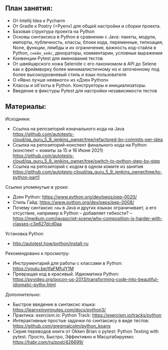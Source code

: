 ## План занятия:

- От Intellij Idea к Pycharm
- От Gradle к Poetry (+Pyenv) для общей настройки и сборки проекта.
- Базовая структура проекта на Python
- Основы синтаксиса в Python в сравнении с Java: пакеты, модули, импорты, публичность, классы, блоки кода, переменные, типизация, None, функции, лямбды и их ограничения, важность код-стайла в Python, `снейк_кейс`, декораторы, комментарии, условные выражения
- Конвенции Pytest для именования тестов
- От швейцарского ножа Selenide с его лаконизмом в API до Selene как к фреймворку более минималистичному но и заточенному под более высокоуровневый стиль и язык пользователя
- О «Явно лучше неявного» из «Дзен Python»
- Классы и об'єкты в Python. Конструкторы и инициализаторы.
- Введение в фикстуры Pytest для настройки независимости тестов


## Материалы:

Исходники:
- Ссылка на репозиторий изначального кода на Java
https://github.com/autotests-cloud/qa_guru_5_9_jenkins_owner/tree/refactored-by-commits-per-idea
- Ссылка на репозиторий-конспект финального кода на Python (конспект = комиты за 15 и 16 Июня 2021)
https://github.com/autotests-cloud/qa_guru_5_9_jenkins_owner/tree/switch-to-python-step-by-step
- Ссылка на репозиторий с кодом в одном комите из занятия
https://github.com/autotests-cloud/qa_guru_5_9_jenkins_owner/tree/to-python-part1

Ссылки упомянутые в уроке:
- Дзен Python: https://www.python.org/dev/peps/pep-0020/
- Стиль Гайд: https://www.python.org/dev/peps/pep-0008/
- Почему синтаксис `new` в Java и других языках ограничивает, а его отсуствие, например в Python – добавляет гибкости? – https://medium.com/javascript-scene/why-composition-is-harder-with-classes-c3e627dcd0aa

Установка Python
- http://autotest.how/python/install-ru

Рекомендовано к просмотру:
- Инструментарий для работы с классами в Python: https://youtu.be/tfaFMfulY1M
- Превращая код в красивый. Идиоматика Python:  https://pyvideo.org/pycon-us-2013/transforming-code-into-beautiful-idiomatic-pytho.html

Дополнительно:
- Быстрое введение в синтаксис языка: https://learnxinyminutes.com/docs/python3/
- Практика: exercism.io: Python Track: https://exercism.io/tracks/python
- Интерактивные простые задачки по синтаксису в виде тестов: https://github.com/gregmalcolm/python_koans
- Серия переводов книги от Okken Brian о pytest: Python Testing with pytest. Просто, Быстро, Эффективно и Масштабируемо: https://habr.com/ru/post/426699/
